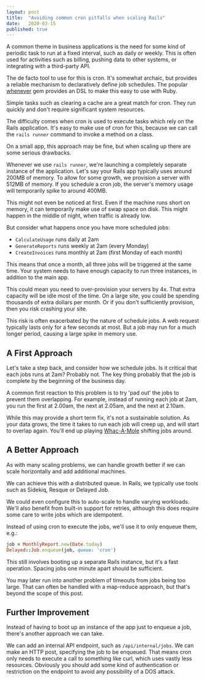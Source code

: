 ```yaml
---
layout: post
title:  "Avoiding common cron pitfalls when scaling Rails"
date:   2020-03-15
published: true
---
```

A common theme in business applications is the need for some kind of periodic task to run at a fixed interval, such as daily or weekly.
This is often used for activities such as billing, pushing data to other systems, or integrating with a third-party API.

The de facto tool to use for this is cron. It's somewhat archaic, but provides a reliable mechanism to declaratively define job schedules.
The popular [whenever] gem provides an DSL to make this easy to use with Ruby.

[whenever]: https://github.com/javan/whenever

Simple tasks such as clearing a cache are a great match for cron.
They run quickly and don't require significant system resources.

The difficulty comes when cron is used to execute tasks which rely on the Rails application.
It's easy to make use of cron for this, because we can call the `rails runner` command to invoke a method on a class.

On a small app, this approach may be fine, but when scaling up there are some serious drawbacks.

Whenever we use `rails runner`, we're launching a completely separate instance of the application.
Let's say your Rails app typically uses around 200MB of memory.
To allow for some growth, we provision a server with 512MB of memory.
If you schedule a cron job, the server's memory usage will temporarily spike to around 400MB.

This might not even be noticed at first.
Even if the machine runs short on memory, it can temporarily make use of swap space on disk.
This might happen in the middle of night, when traffic is already low.

But consider what happens once you have more scheduled jobs:

- `CalculateUsage` runs daily at 2am
- `GenerateReports` runs weekly at 2am (every Monday)
- `CreateInvoices` runs monthly at 2am (first Monday of each month)

This means that once a month, all three jobs will be triggered at the same time.
Your system needs to have enough capacity to run three instances, in addition to the main app.

This could mean you need to over-provision your servers by 4x. That extra capacity
will be idle most of the time. On a large site, you could be spending thousands
of extra dollars per month. Or if you don't sufficiently provision, then you risk crashing your site.

This risk is often exacerbated by the nature of schedule jobs.
A web request typically lasts only for a few seconds at most.
But a job may run for a much longer period, causing a large spike in memory use.

## A First Approach

Let's take a step back, and consider how we schedule jobs. Is it critical that
each jobs runs at 2am? Probably not. The key thing probably that the job is
complete by the beginning of the business day.

A common first reaction to this problem is to try 'pad out' the jobs to prevent them overlapping.
For example, instead of running each job at 2am, you run the first at 2.00am, the next at 2.05am, and the next at 2.10am.

While this may provide a short term fix, it's not a sustainable solution.
As your data grows, the time it takes to run each job will creep up, and will start to overlap again.
You'll end up playing [Whac-A-Mole] shifting jobs around.

[Whac-A-Mole]: https://en.wikipedia.org/wiki/Whac-A-Mole

## A Better Approach

As with many scaling problems, we can handle growth better if we can scale horizontally and add additional machines.

We can achieve this with a distributed queue.
In Rails, we typically use tools such as Sidekiq, Resque or Delayed Job.

We could even configure this to auto-scale to handle varying workloads.
We'll also benefit from built-in support for retries, although this does require some care to write jobs which are idempotent.

Instead of using cron to execute the jobs, we'll use it to only enqueue them, e.g.:

```ruby
job = MonthlyReport.new(Date.today)
Delayed::Job.enqueue(job, queue: 'cron')
```

This still involves booting up a separate Rails instance, but it's a fast operation.
Spacing jobs one minute apart should be sufficient.

You may later run into another problem of timeouts from jobs being too large.
That can often be handled with a map-reduce approach, but that's beyond the scope of this post.

## Further Improvement

Instead of having to boot up an instance of the app just to enqueue a job, there's another approach we can take.

We can add an internal API endpoint, such as `/api/internal/jobs`. We can make an HTTP post, specifying the job to be enqueued.
That means cron only needs to execute a call to something like curl, which uses vastly less resources.
Obviously you should add some kind of authentication or restriction on the endpoint to avoid any possibility of a DOS attack.

[//]: # "Error handling"
[//]: # "Heroku Scheduler"
[//]: # "system cron to call a script that will either (a) poke a secure/private webhook API to invoke the required task in the background or (b) directly enqueue a task on your queuing system of choice"
[//]: # "ombining entries, &&"
[//]: # "ODO: write about using REST API to trigger"
